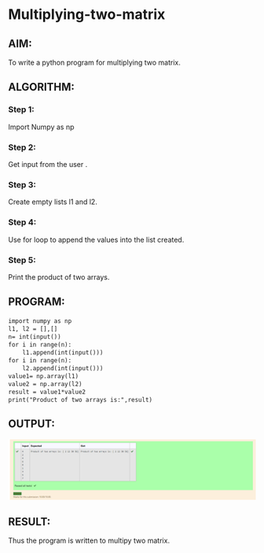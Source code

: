 # Multiplying-two-matrix

## AIM:
To write a python program for multiplying two matrix.

## ALGORITHM:

### Step 1:
Import Numpy as np 
### Step 2:
Get input from the user .
### Step 3:
Create empty lists l1 and l2.
### Step 4:
Use for loop to append the values into the list created.
### Step 5:
Print the product of two arrays.

## PROGRAM: 
~~~
import numpy as np
l1, l2 = [],[]
n= int(input())
for i in range(n):
    l1.append(int(input()))
for i in range(n):
    l2.append(int(input()))
value1= np.array(l1)
value2 = np.array(l2)
result = value1*value2
print("Product of two arrays is:",result)
~~~

## OUTPUT:
![output](./E.png)


## RESULT:
Thus the program is written to multipy two matrix.

